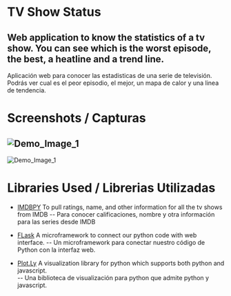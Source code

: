 # TV Show Status
Web application to know the statistics of a tv show.
You can see which is the worst episode, the best, a heatline and a trend line.
--
Aplicación web para conocer las estadisticas de una serie de televisión. Podrás ver cual es el peor episodio, el mejor, un mapa de calor y una linea de tendencia.


# Screenshots / Capturas
![Demo_Image_1](https://i.imgur.com/YUZ87lx.png)
---
![Demo_Image_1](https://i.imgur.com/74OYPET.png)


# Libraries Used / Librerias Utilizadas

* [IMDBPY](https://imdbpy.readthedocs.io/en/latest/)
To pull ratings, name, and other information for all the tv shows from IMDB
--
Para conocer calificaciones, nombre y otra información para las series desde IMDB

* [FLask](https://flask.palletsprojects.com/en/1.1.x/)
A microframework to connect our python code with web interface.
--
Un microframework para conectar nuestro código de Python con la interfaz web.

* [Plot.Ly](https://plot.ly/python)
A visualization library for python which supports both python and javascript.  
--
Una biblioteca de visualización para python que admite python y javascript.
